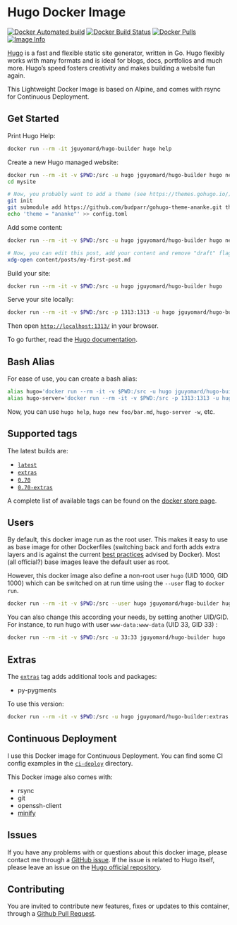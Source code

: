 # Hugo Docker Image

[![Docker Automated build](https://img.shields.io/docker/automated/jguyomard/hugo-builder.svg)](https://store.docker.com/community/images/jguyomard/hugo-builder)
[![Docker Build Status](https://img.shields.io/docker/build/jguyomard/hugo-builder.svg)](https://store.docker.com/community/images/jguyomard/hugo-builder/builds)
[![Docker Pulls](https://img.shields.io/docker/pulls/jguyomard/hugo-builder.svg)](https://store.docker.com/community/images/jguyomard/hugo-builder)
[![Image Info](https://images.microbadger.com/badges/image/jguyomard/hugo-builder.svg)](https://microbadger.com/images/jguyomard/hugo-builder)

[Hugo](https://gohugo.io/) is a fast and flexible static site generator, written in Go.
Hugo flexibly works with many formats and is ideal for blogs, docs, portfolios and much more.
Hugo’s speed fosters creativity and makes building a website fun again.

This Lightweight Docker Image is based on Alpine, and comes with rsync for Continuous Deployment.

## Get Started

Print Hugo Help:

```bash
docker run --rm -it jguyomard/hugo-builder hugo help
```

Create a new Hugo managed website:

```bash
docker run --rm -it -v $PWD:/src -u hugo jguyomard/hugo-builder hugo new site mysite
cd mysite

# Now, you probably want to add a theme (see https://themes.gohugo.io/):
git init
git submodule add https://github.com/budparr/gohugo-theme-ananke.git themes/ananke;
echo 'theme = "ananke"' >> config.toml
```

Add some content:

```bash
docker run --rm -it -v $PWD:/src -u hugo jguyomard/hugo-builder hugo new posts/my-first-post.md

# Now, you can edit this post, add your content and remove "draft" flag:
xdg-open content/posts/my-first-post.md
```

Build your site:

```bash
docker run --rm -it -v $PWD:/src -u hugo jguyomard/hugo-builder hugo
```

Serve your site locally:

```bash
docker run --rm -it -v $PWD:/src -p 1313:1313 -u hugo jguyomard/hugo-builder hugo server -w --bind=0.0.0.0
```

Then open [`http://localhost:1313/`](http://localhost:1313/) in your browser.

To go further, read the [Hugo documentation](https://gohugo.io/documentation/).

## Bash Alias

For ease of use, you can create a bash alias:

```bash
alias hugo='docker run --rm -it -v $PWD:/src -u hugo jguyomard/hugo-builder hugo'
alias hugo-server='docker run --rm -it -v $PWD:/src -p 1313:1313 -u hugo jguyomard/hugo-builder hugo server --bind 0.0.0.0'
```

Now, you can use `hugo help`, `hugo new foo/bar.md`, `hugo-server -w`, etc.

## Supported tags

The latest builds are:

- [`latest`](https://github.com/jguyomard/docker-hugo/blob/master/Dockerfile)
- [`extras`](https://github.com/jguyomard/docker-hugo/blob/master/extras/Dockerfile)
- [`0.70`](https://github.com/jguyomard/docker-hugo/blob/v0.70/Dockerfile)
- [`0.70-extras`](https://github.com/jguyomard/docker-hugo/blob/v0.70/extras/Dockerfile)

A complete list of available tags can be found on the [docker store page](https://store.docker.com/community/images/jguyomard/hugo-builder/tags).

## Users

By default, this docker image run as the root user. This makes it easy to use as base image for other Dockerfiles (switching back and forth adds extra layers and is against the current [best practices](https://docs.docker.com/engine/userguide/eng-image/dockerfile_best-practices/#user) advised by Docker). Most (all official?) base images leave the default user as root.

However, this docker image also define a non-root user `hugo` (UID 1000, GID 1000) which can be switched on at run time using the `--user` flag to `docker run`.

```bash
docker run --rm -it -v $PWD:/src --user hugo jguyomard/hugo-builder hugo
```

You can also change this according your needs, by setting another UID/GID. For instance, to run hugo with user `www-data:www-data` (UID 33, GID 33) :

```bash
docker run --rm -it -v $PWD:/src -u 33:33 jguyomard/hugo-builder hugo
```

## Extras

The [`extras`](https://github.com/jguyomard/docker-hugo/blob/master/extras/Dockerfile) tag adds additional tools and packages:

- py-pygments

To use this version:

```bash
docker run --rm -it -v $PWD:/src -u hugo jguyomard/hugo-builder:extras hugo
```

## Continuous Deployment

I use this Docker image for Continuous Deployment. You can find some CI config examples in the [`ci-deploy`](https://github.com/jguyomard/docker-hugo/tree/master/ci-deploy) directory.

This Docker image also comes with:

- rsync
- git
- openssh-client
- [minify](https://github.com/tdewolff/minify)

## Issues

If you have any problems with or questions about this docker image, please contact me through a [GitHub issue](https://github.com/jguyomard/docker-hugo/issues).
If the issue is related to Hugo itself, please leave an issue on the [Hugo official repository](https://github.com/spf13/hugo).

## Contributing

You are invited to contribute new features, fixes or updates to this container, through a [Github Pull Request](https://github.com/jguyomard/docker-hugo/pulls).
